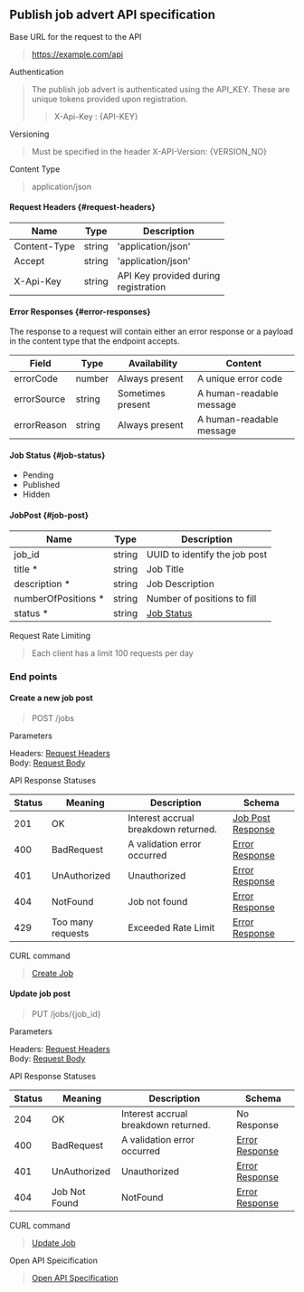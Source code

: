 ## Publish job advert API specification

Base URL for the request to the API

> https://example.com/api

Authentication

> The publish job advert is authenticated using the API_KEY. These are unique tokens provided upon registration.
>> X-Api-Key : {API-KEY}

Versioning

> Must be specified in the header X-API-Version: {VERSION_NO}

Content Type

> application/json

#### Request Headers {#request-headers}
| Name                | Type    |  Description     |
| ------------------  | ------- | ----------------- |
| Content-Type        | string  | 'application/json'    |
| Accept              | string  | 'application/json' |
| X-Api-Key           | string  | API Key provided during <br /> registration |


#### Error Responses {#error-responses}

The response to a request will contain either an error response or a payload in the content type that the endpoint accepts.

| Field         | Type    |  Availability     |  Content                 |
| ------------- | ------- | ----------------- | ------------------------ |
| errorCode     | number  | Always present    | A unique error code      |
| errorSource   | string  | Sometimes present | A human-readable message |
| errorReason   | string  | Always present    | A human-readable message |

#### Job Status {#job-status}
- Pending
- Published
- Hidden

#### JobPost {#job-post}
| Name                | Type    |  Description     |
| ------------------  | ------- | ----------------- |
| job_id              | string  | UUID to identify the job post    |
| title *              | string  | Job Title    |
| description *     | string  | Job Description |
| numberOfPositions *   | string  | Number of positions to fill |
| status *          | string  | [Job Status](#job-status) |

Request Rate Limiting

> Each client has a limit 100 requests per day

### End points

#### Create a new job post

> POST /jobs

Parameters

Headers: [Request Headers](#request-headers) <br />
Body: [Request Body](#job-post)

API Response Statuses

| Status | Meaning           |  Description                          |  Schema                           |
|--------|-------------------| ------------------------------------- | --------------------------------- |
| 201    | OK                | Interest accrual breakdown returned.  | [Job Post Response](#job-post)    |
| 400    | BadRequest        | A validation error occurred           | [Error Response](#error-response) |
| 401    | UnAuthorized      | Unauthorized                          | [Error Response](#error-response) |
| 404    | NotFound          | Job not found                         | [Error Response](#error-response) |
| 429    | Too many requests | Exceeded Rate Limit                   | [Error Response](#error-response) |

CURL command

> [Create Job](./create_job_command.curl)

#### Update job post

> PUT /jobs/{job_id}

Parameters

Headers: [Request Headers](#request-headers) <br />
Body: [Request Body](#job-post)

API Response Statuses

| Status                | Meaning    |  Description     |  Schema                 |
| ------------------  | ------- | ----------------- | ------------------------ |
| 204        | OK  | Interest accrual breakdown returned.    | No Response      |
| 400              | BadRequest  | A validation error occurred | [Error Response](#error-response) |
| 401              | UnAuthorized  | Unauthorized | [Error Response](#error-response) |
| 404              | Job Not Found  | NotFound | [Error Response](#error-response) |

CURL command

> [Update Job](./update_job_command.curl)

Open API Speicification

> [Open API Specification](./open-api-specification.json)
